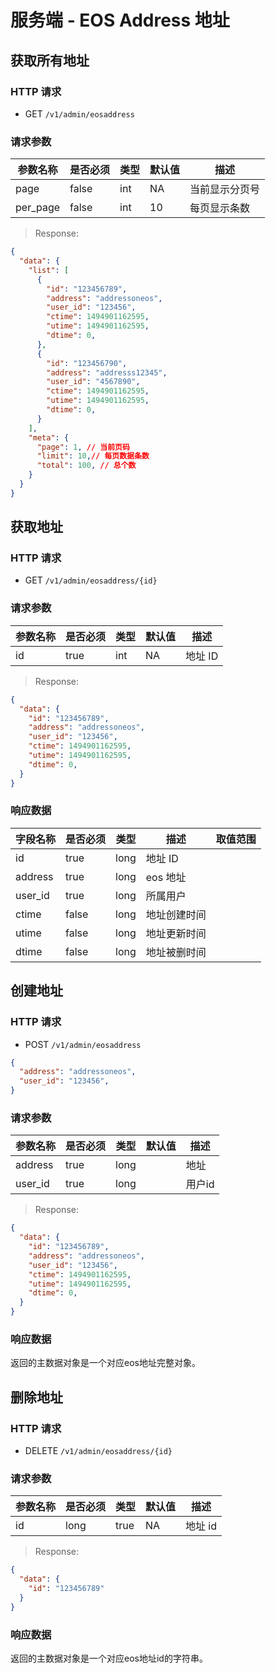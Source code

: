 # 服务端 - EOS Address 地址
## 获取所有地址

### HTTP 请求

- GET `/v1/admin/eosaddress`

### 请求参数

| 参数名称  | 是否必须 | 类型   | 默认值 | 描述 
| -------- | ------- | ------ | ----- | -----------
| page     | false   | int    | NA    | 当前显示分页号
| per_page | false   | int    | 10    | 每页显示条数

> Response:

```json
{  
  "data": {
    "list": [
      {
        "id": "123456789",
        "address": "addressoneos",
        "user_id": "123456",
        "ctime": 1494901162595,
        "utime": 1494901162595,
        "dtime": 0,
      },
      {
        "id": "123456790",
        "address": "addresss12345",
        "user_id": "4567890",
        "ctime": 1494901162595,
        "utime": 1494901162595,
        "dtime": 0,
      }
    ],
    "meta": {
      "page": 1, // 当前页码
      "limit": 10,// 每页数据条数
      "total": 100, // 总个数
    }
  }
}
```

## 获取地址

### HTTP 请求

- GET `/v1/admin/eosaddress/{id}`

### 请求参数

| 参数名称 | 是否必须 | 类型   | 默认值 | 描述 
| ------- | ------- | ------ | ----- | -----------
| id      | true    | int    | NA    | 地址 ID

> Response:

```json
{  
  "data": {
    "id": "123456789",
    "address": "addressoneos",
    "user_id": "123456",
    "ctime": 1494901162595,
    "utime": 1494901162595,
    "dtime": 0,
  }
}
```

### 响应数据

| 字段名称   | 是否必须 | 类型   | 描述       | 取值范围 |
| --------- | ------- | ------ | ---------- | ------- |
| id        | true    | long   | 地址 ID    |         |
| address   | true    | long   | eos 地址   |         |
| user_id   | true    | long   | 所属用户    |         |
| ctime     | false   | long   | 地址创建时间  |         |
| utime     | false   | long   | 地址更新时间  |         |
| dtime     | false   | long   | 地址被删时间  |         |

## 创建地址

### HTTP 请求

- POST `/v1/admin/eosaddress`

```json
{
  "address": "addressoneos",
  "user_id": "123456",
}
```

### 请求参数

| 参数名称     | 是否必须 | 类型   | 默认值 | 描述 
| ----------- | ------- | ------ | ------ | -----------
| address     | true    | long   |         | 地址
| user_id     | true    | long   |         | 用户id 

> Response:

```json
{  
  "data": {
    "id": "123456789",
    "address": "addressoneos",
    "user_id": "123456",
    "ctime": 1494901162595,
    "utime": 1494901162595,
    "dtime": 0,
  }
}
```

### 响应数据
返回的主数据对象是一个对应eos地址完整对象。

## 删除地址

### HTTP 请求

- DELETE `/v1/admin/eosaddress/{id}`

### 请求参数

| 参数名称 | 是否必须 | 类型   | 默认值 | 描述 
| ------- | ------- | ------ | ----- | -----------
| id      | long    | true   | NA    | 地址 id

> Response:

```json
{  
  "data": {
    "id": "123456789"
  }
}
```

### 响应数据

返回的主数据对象是一个对应eos地址id的字符串。